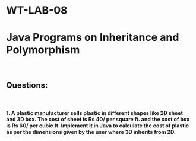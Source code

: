 # WT-LAB-08
<h1>Java Programs on Inheritance and Polymorphism</h1>
<br>
<h2>Questions:</h3>
<br>
<h4>1. A plastic manufacturer sells plastic in different shapes like 2D sheet and 3D box. The cost of sheet is Rs 40/ per square ft. and the cost of box is Rs 60/ per cubic ft. Implement it in Java to calculate the cost of plastic as per the dimensions given by the user where 3D inherits from 2D.</h4>
